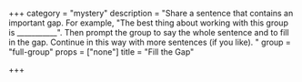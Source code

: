 +++
category = "mystery"
description = "Share a sentence that contains an important gap. For example, \"The best thing about working with this group is ___________\". Then prompt the group to say the whole sentence and to fill in the gap. Continue in this way with more sentences (if you like). "
group = "full-group"
props = ["none"]
title = "Fill the Gap"

+++
